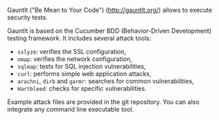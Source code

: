 Gauntlt ("Be Mean to Your Code") (http://gauntlt.org/) allows to execute security tests.

Gauntlt is based on the Cucumber BDD (Behavior-Driven Development) testing framework. It includes several attack tools:
- `sslyze`: verifies the SSL configuration,
- `nmap`: verifies the network configuration,
- `sqlmap`: tests for SQL injection vulnerabilities,
- `curl`: performs simple web application attacks,
- `arachni`, `dirb` and `garmr`: searches for common vulnerabilities,
- `Hartbleed`: checks for specific vulnerabilities.

Example attack files are provided in the git repository. You can also integrate any command line executable tool.
